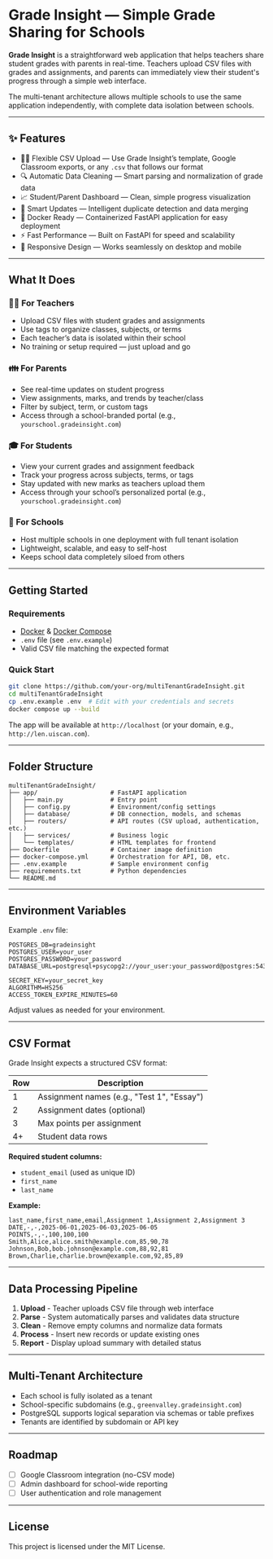 # Grade Insight — Simple Grade Sharing for Schools

**Grade Insight** is a straightforward web application that helps teachers share student grades with parents in real-time. Teachers upload CSV files with grades and assignments, and parents can immediately view their student's progress through a simple web interface.

The multi-tenant architecture allows multiple schools to use the same application independently, with complete data isolation between schools.

---

## ✨ Features

- 🧑🏫 Flexible CSV Upload — Use Grade Insight’s template, Google Classroom exports, or any `.csv` that follows our format
- 🔍 Automatic Data Cleaning — Smart parsing and normalization of grade data
- 📈 Student/Parent Dashboard — Clean, simple progress visualization
- 🔄 Smart Updates — Intelligent duplicate detection and data merging
- 🐳 Docker Ready — Containerized FastAPI application for easy deployment
- ⚡ Fast Performance — Built on FastAPI for speed and scalability
- 📱 Responsive Design — Works seamlessly on desktop and mobile

---

## What It Does

### 🧑‍🏫 For Teachers
- Upload CSV files with student grades and assignments
- Use tags to organize classes, subjects, or terms
- Each teacher’s data is isolated within their school
- No training or setup required — just upload and go

### 👪 For Parents
- See real-time updates on student progress
- View assignments, marks, and trends by teacher/class
- Filter by subject, term, or custom tags
- Access through a school-branded portal (e.g., `yourschool.gradeinsight.com`)

### 🎓 For Students
- View your current grades and assignment feedback
- Track your progress across subjects, terms, or tags
- Stay updated with new marks as teachers upload them
- Access through your school’s personalized portal (e.g., `yourschool.gradeinsight.com`)

### 🏫 For Schools
- Host multiple schools in one deployment with full tenant isolation
- Lightweight, scalable, and easy to self-host
- Keeps school data completely siloed from others

---

## Getting Started

### Requirements
- [Docker](https://www.docker.com/) & [Docker Compose](https://docs.docker.com/compose/)
- `.env` file (see `.env.example`)
- Valid CSV file matching the expected format

### Quick Start

```bash
git clone https://github.com/your-org/multiTenantGradeInsight.git
cd multiTenantGradeInsight
cp .env.example .env  # Edit with your credentials and secrets
docker compose up --build
```

The app will be available at `http://localhost` (or your domain, e.g., `http://len.uiscan.com`).

---

## Folder Structure

```
multiTenantGradeInsight/
├── app/                    # FastAPI application
│   ├── main.py             # Entry point
│   ├── config.py           # Environment/config settings
│   ├── database/           # DB connection, models, and schemas
│   ├── routers/            # API routes (CSV upload, authentication, etc.)
│   ├── services/           # Business logic
│   └── templates/          # HTML templates for frontend
├── Dockerfile              # Container image definition
├── docker-compose.yml      # Orchestration for API, DB, etc.
├── .env.example            # Sample environment config
├── requirements.txt        # Python dependencies
└── README.md
```

---

## Environment Variables

Example `.env` file:

```env
POSTGRES_DB=gradeinsight
POSTGRES_USER=your_user
POSTGRES_PASSWORD=your_password
DATABASE_URL=postgresql+psycopg2://your_user:your_password@postgres:5432/gradeinsight

SECRET_KEY=your_secret_key
ALGORITHM=HS256
ACCESS_TOKEN_EXPIRE_MINUTES=60
```

Adjust values as needed for your environment.

---

## CSV Format

Grade Insight expects a structured CSV format:

| Row | Description                                  |
|-----|----------------------------------------------|
| 1   | Assignment names (e.g., "Test 1", "Essay")    |
| 2   | Assignment dates (optional)                  |
| 3   | Max points per assignment                    |
| 4+  | Student data rows                            |

**Required student columns:**
- `student_email` (used as unique ID)
- `first_name`
- `last_name`

**Example:**

```csv
last_name,first_name,email,Assignment 1,Assignment 2,Assignment 3
DATE,-,-,2025-06-01,2025-06-03,2025-06-05
POINTS,-,-,100,100,100
Smith,Alice,alice.smith@example.com,85,90,78
Johnson,Bob,bob.johnson@example.com,88,92,81
Brown,Charlie,charlie.brown@example.com,92,85,89
```
---

## Data Processing Pipeline

1. **Upload** - Teacher uploads CSV file through web interface
2. **Parse** - System automatically parses and validates data structure
3. **Clean** - Remove empty columns and normalize data formats
4. **Process** - Insert new records or update existing ones
5. **Report** - Display upload summary with detailed status

---

## Multi-Tenant Architecture

- Each school is fully isolated as a tenant
- School-specific subdomains (e.g., `greenvalley.gradeinsight.com`)
- PostgreSQL supports logical separation via schemas or table prefixes
- Tenants are identified by subdomain or API key

---

## Roadmap

- [ ] Google Classroom integration (no-CSV mode)
- [ ] Admin dashboard for school-wide reporting
- [ ] User authentication and role management

---

## License

This project is licensed under the MIT License.
